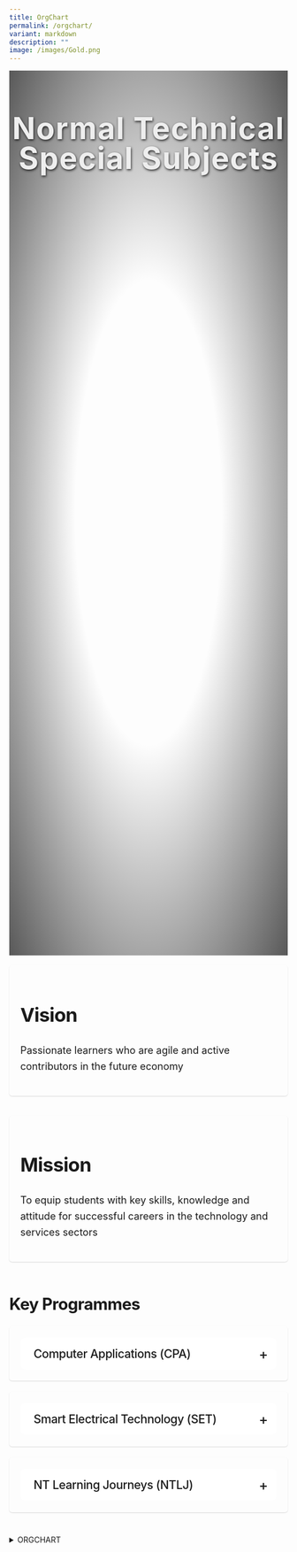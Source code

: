 ```yaml
---
title: OrgChart
permalink: /orgchart/
variant: markdown
description: ""
image: /images/Gold.png
---
```

<div id="yck-component">
                                
<div style="display: flex; justify-content: center; align-items: flex-start; flex-direction: row; text-align: center; width: 100%; height: 40vh; overflow: hidden; background-size: cover !important; background: radial-gradient(ellipse at center, rgba(0, 0, 0, 0) 0%, rgba(0, 0, 0, 0) 37%, rgba(0, 0, 0, 0.65) 100%), url(https://placehold.co/1280x720?text=NTSS) no-repeat center center scroll;" class="masthead" id="ntss">
                                    
<h2 style="font-style: normal; font-weight: bold; color: #eee !important; font-size: 5.7vmin; letter-spacing: 0.03em; line-height: 1; text-shadow: 1px 2px 4px rgba(0, 0, 0, 0.8); margin-bottom: 30px; text-wrap: balance; overflow-wrap: break-word;">Normal Technical Special Subjects</h2></div></div>
                            
<div style="line-height: 1.6em; letter-spacing: normal; font-size: clamp(1.125rem, 1.125rem + 0vw, 1.125rem); margin-bottom: clamp(1em, 0.2143em + 3.9286vw, 3.5em);" class="yck-component">
                                
<div style="--yck-gap: 1em; display: flex; flex-wrap: wrap; list-style: none; gap: 1em; padding: 0px; margin-block: 1em;" class="yck-flexbox-grid">
                                    
<div style="break-inside: avoid; page-break-inside: avoid; padding: 20px; border-radius: 5px; box-shadow: 0 1px 2px rgba(0, 0, 0, 0.15); margin-bottom: 1em; flex-grow: 1; flex-shrink: 0; flex-basis: calc((100% - 1em) / 4); min-width: calc((100% - 1em) / 2); list-style: none;" class="column">
<h2 style="font-size: clamp(1.802rem, 1.6174rem + 0.9231vw, 2.3328rem); margin-bottom: calc(1em * .85); text-transform: capitalize; line-height: 1.2em; letter-spacing: -0.02em; text-wrap: balance; overflow-wrap: break-word;"><strong>Vision</strong></h2>
<p style="overflow-wrap: break-word; text-wrap: pretty; margin-bottom: 1em;">Passionate learners who are agile and active contributors in the future economy</p>
</div>
<div style="break-inside: avoid; page-break-inside: avoid; padding: 20px; border-radius: 5px; box-shadow: 0 1px 2px rgba(0, 0, 0, 0.15); margin-bottom: 1em; flex-grow: 1; flex-shrink: 0; flex-basis: calc((100% - 1em) / 4); min-width: calc((100% - 1em) / 2); list-style: none;" class="column">
<h2 style="font-size: clamp(1.802rem, 1.6174rem + 0.9231vw, 2.3328rem); margin-bottom: calc(1em * .85); text-transform: capitalize; line-height: 1.2em; letter-spacing: -0.02em; text-wrap: balance; overflow-wrap: break-word;"><strong>Mission</strong></h2>
<p style="overflow-wrap: break-word; text-wrap: pretty; margin-bottom: 1em;">To equip students with key skills, knowledge and attitude for successful careers in the technology and services sectors</p> 
	</div>
 </div>
</div>
<div style="line-height: 1.6em; letter-spacing: normal; font-size: clamp(1.125rem, 1.125rem + 0vw, 1.125rem); margin-bottom: clamp(1em, 0.2143em + 3.9286vw, 3.5em);" class="yck-component .regular-flow">
<h3 style="font-size: clamp(1.6018rem, 1.4828rem + 0.5951vw, 1.944rem); margin-bottom: calc(1em * .75); text-transform: capitalize; line-height: 1.2em; letter-spacing: -0.02em; text-wrap: balance; overflow-wrap: break-word;" class="yck-h3">Key Programmes</h3>
                                
<div style="break-inside: avoid; page-break-inside: avoid; padding: 20px; border-radius: 5px; box-shadow: 0 1px 2px rgba(0, 0, 0, 0.15); margin-bottom: 1em;" class="column">
<details style="overflow: hidden; border-radius: 10px; background-color: rgb(255, 255, 255); transition: box-shadow 0.5s ease-out 0s; margin: 0px !important;" name="keyprog">
                                        
<summary style="position: relative; padding: 1rem 3rem 1rem 1.5rem; list-style-position: outside; cursor: pointer; user-select: none; outline: 0px; font-size: clamp(1.2656rem, 1.2363rem + 0.1467vw, 1.35rem); font-weight: 500; transition: background-color 0.5s ease-in 0s; margin: 0px !important; text-transform: capitalize; line-height: 1.2em; letter-spacing: -0.02em;" class="yck-h4">Computer Applications (CPA)</summary>
                                        <div style="padding: 1rem 1.5rem 1.5rem; animation: 0.5s ease 0.5s 1 normal both running fade-in;">
                                            <p style="overflow-wrap: break-word; text-wrap: pretty; margin: 0px !important;">CPA is offered to all students in the <em>Normal Technical</em> course from <i>Secondary one to four</i>. It promotes <mark>digital literacy</mark> in students, developing them to be responsible, confident and creative users of technology who can participate and thrive in a digital world. The subject engages students and prepares them for future studies through <mark>authentic tasks</mark> and <mark>hands-on activities</mark>.</p>
                                            <p style="overflow-wrap: break-word; text-wrap: pretty; margin: 0px !important;">Students are equipped with a wide range of necessary ICT skills that prepare them to meet the demands of other subjects in secondary school and at post-secondary institutes. Through CPA, students acquire 21st century competencies such as critical thinking, information processing and effective communication.</p>
                                            <p style="overflow-wrap: break-word; text-wrap: pretty; margin: 0px !important;">Students also learn basic computational thinking skills such as algorithmic thinking and decomposition through creating animations and games. </p>
                                        </div>
                                    </details>
                                </div>
                                <div style="break-inside: avoid; page-break-inside: avoid; padding: 20px; border-radius: 5px; box-shadow: 0 1px 2px rgba(0, 0, 0, 0.15); margin-bottom: 1em; margin-top: 1.125em;" class="column">
                                    <details style="overflow: hidden; border-radius: 10px; background-color: rgb(255, 255, 255); transition: box-shadow 0.5s ease-out 0s; margin: 0px !important;" name="keyprog">
                                        <summary style="position: relative; padding: 1rem 3rem 1rem 1.5rem; list-style-position: outside; cursor: pointer; user-select: none; outline: 0px; font-size: clamp(1.2656rem, 1.2363rem + 0.1467vw, 1.35rem); font-weight: 500; transition: background-color 0.5s ease-in 0s; margin: 0px !important; text-transform: capitalize; line-height: 1.2em; letter-spacing: -0.02em;" class="yck-h4">Smart Electrical Technology (SET)</summary>
                                        <div style="padding: 1rem 1.5rem 1.5rem; animation: 0.5s ease 0.5s 1 normal both running fade-in;">
                                            <p style="overflow-wrap: break-word; text-wrap: pretty; margin: 0px !important;">SET is offered as an upper secondary <strong>elective subject</strong> in the <i>Normal Technical</i> course. It aims to provide students with training in the core, foundational concepts and principles of operation of all <strong>home automation systems</strong>, i.e. hardware and devices, software, combination and integration of the technologies involved, programming techniques, communication protocols and testing.</p>
                                            <p style="overflow-wrap: break-word; text-wrap: pretty; margin: 0px !important;">At <i>Secondary three</i>, students are equipped with foundational knowledge of electrical circuits and systems.</p>
                                            <p style="overflow-wrap: break-word; text-wrap: pretty; margin: 0px !important;">At <i>Secondary four</i>, students are trained to plan and design the smart home using home automation system. They will learn to perform the programming of the input devices, such as intelligent switches, sensors, scene master and touch screen in the control of lightings and blinds.</p>
                                        </div>
                                    </details>
                                </div>
                                <div style="break-inside: avoid; page-break-inside: avoid; padding: 20px; border-radius: 5px; box-shadow: 0 1px 2px rgba(0, 0, 0, 0.15); margin-bottom: 1em; margin-top: 1.125em;" class="column">
                                    <details style="overflow: hidden; border-radius: 10px; background-color: rgb(255, 255, 255); transition: box-shadow 0.5s ease-out 0s; margin: 0px !important;" name="keyprog">
                                        <summary style="position: relative; padding: 1rem 3rem 1rem 1.5rem; list-style-position: outside; cursor: pointer; user-select: none; outline: 0px; font-size: clamp(1.2656rem, 1.2363rem + 0.1467vw, 1.35rem); font-weight: 500; transition: background-color 0.5s ease-in 0s; margin: 0px !important; text-transform: capitalize; line-height: 1.2em; letter-spacing: -0.02em;" class="yck-h4">NT Learning Journeys (NTLJ)</summary>
                                        <div style="padding: 1rem 1.5rem 1.5rem; animation: 0.5s ease 0.5s 1 normal both running fade-in;">
                                            <p style="overflow-wrap: break-word; text-wrap: pretty; margin: 0px !important;">The NTLJ is an integral component of the NT curriculum. Every fortnight, all NT classes will spend three hours at a learning journey venue outside of school. The objectives of the NTLJ programme are to create meaningful and authentic learning experiences for the NT students, develop a love for learning and equip them with a deeper knowledge and understanding of the world around them. </p>
                                            <p style="overflow-wrap: break-word; text-wrap: pretty; margin: 0px !important;">The learning journeys are planned to centre on three themes:</p>
                                            <ul style="text-wrap: pretty; margin: 0px !important;">
                                                <li style="margin: 0px !important;">Discovering our Past (Secondary 1)</li>
                                                <li style="margin: 0px !important;">Experiencing the Present (Secondary 2)</li>
                                                <li style="margin: 0px !important;">Charting our Future (Secondary 3 and 4). </li>
                                            </ul>
                                            <p style="overflow-wrap: break-word; text-wrap: pretty; margin: 0px !important;">Syllabus objectives from curriculum subjects such as Social Studies, Elements of Business Skills and English Language are also incorporated in the learning journeys. Subject teachers design tasks for the learning journey venues so that students are able to make connections between their learning in school with real-world experiences.</p>
                                            <p style="overflow-wrap: break-word; text-wrap: pretty; margin: 0px !important;">The learning journeys are also aligned to the CCE outcomes, especially in the area of Education and Career Guidance (ECG) for our Secondary three and four students.</p>
                                            <p style="overflow-wrap: break-word; text-wrap: pretty; margin: 0px !important;">The students are given various tasks and questions to complete for every learning journey. Students develop critical thinking through reflective questions posed in the NTLJ tasks for each venue. These questions and tasks are framed using Elements of Thought (e.g. point of view, implications and consequences) and aim to grow students to become reflective thinkers and learners.</p>
                                        </div>
                                    </details>
                                </div>
                            </div>
                        
                    
                
            
        
    




<details><summary> ORGCHART</summary>
<div class="yck-component">
    <nav class="yck-nav-bar" id="top">
        <ul>
            <li><a href="#School-Leaders">SCHOOL LEADERS</a></li>
            <li><a href="#Key-Personnel">KEY PERSONNEL</a></li>
            <li><a href="#Teaching-Staff">TEACHING STAFF</a></li>
            <li><a href="#Non-teaching-Staff">NON-TEACHING STAFF</a></li>
        </ul>
    </nav>
</div>
<div class="wrapper">
    <div class="org-chart">
        <div class="section-title" id="School-Leaders">School Leaders</div>
        <div class="person-container school-leaders">
            <div class="person">
                <div class="person-name">Mrs Chow (Betty Chang)</div>
                <div class="person-title">PRINCIPAL</div>
                <details>
                    <summary>Email Address:</summary>betty_chang@moe.edu.sg
                </details>
            </div>
            <div class="person">
                <div class="person-name">Mr Kevin Lim Hock Chye</div>
                <div class="person-title">VICE-PRINCIPAL</div>
                <details>
                    <summary>Email Address:</summary>lim_hock_chye_kevin@moe.edu.sg
                </details>
            </div>
            <div class="person">
                <div class="person-name">Mr Pek Xu Hao Alvin</div>
                <div class="person-title">VICE-PRINCIPAL</div>
                <details>
                    <summary>Email Address:</summary>pek_xu_hao_alvin@moe.edu.sg
                </details>
            </div>
        </div>
        <div class="section-title" id="Key-Personnel">Key Personnel</div>
        <div class="person-container key-personnel">
            <div class="person">
                <div class="person-name">Ms Lock Hwee Hong Alicia</div>
                <div class="person-title">HOD/Science</div>
                <details>
                    <summary>Email Address:</summary>
                </details>
            </div>
            <div class="person">
                <div class="person-name">Ms Chong Foong Harn</div>
                <div class="person-title">HOD/EL</div>
                <details>
                    <summary>Email Address:</summary>chong_foong_harn@moe.edu.sg
                </details>
            </div>
            <div class="person">
                <div class="person-name">Mr Pang Tiangui Desmond</div>
                <div class="person-title">Staff Developer</div>
                <details>
                    <summary>Email Address:</summary>
                </details>
            </div>
            <div class="person">
                <div class="person-name">Mdm Chen Huijun</div>
                <div class="person-title">HOD/Hum</div>
                <details>
                    <summary>Email Address:</summary>chen_huijun@moe.edu.sg
                </details>
            </div>
            <div class="person">
                <div class="person-name">Mr Goh Chye Peng David</div>
                <div class="person-title">HOD/Student Mgmt</div>
                <details>
                    <summary>Email Address:</summary>goh_chye_peng_david@moe.edu.sg
                </details>
            </div>
            <div class="person">
                <div class="person-name">Ms Goy Yap Ching</div>
                <div class="person-title">HOD/MTL</div>
                <details>
                    <summary>Email Address:</summary>goy_yap_ching@moe.edu.sg
                </details>
            </div>
            <div class="person">
                <div class="person-name">Mr Chin Pin Chuen Brandon</div>
                <div class="person-title">HOD/ICT</div>
                <details>
                    <summary>Email Address:</summary>chin_pin_chuen_brandon@moe.edu.sg
                </details>
            </div>
            <div class="person">
                <div class="person-name">Mdm Goh Shwu Jun</div>
                <div class="person-title">HOD/Math</div>
                <details>
                    <summary>Email Address:</summary>goh_shwu_jun@moe.edu.sg
                </details>
            </div>
            <div class="person">
                <div class="person-name">Ms Heng Siew Hoon Irene</div>
                <div class="person-title">HOD PE &amp; CCA</div>
                <details>
                    <summary>Email Address:</summary>heng_siew_hoon@moe.edu.sg
                </details>
            </div>
            <div class="person">
                <div class="person-name">Ms Hoon Siew Hui</div>
                <div class="person-title">HOD/Design &amp; Enterprise</div>
                <details>
                    <summary>Email Address:</summary>hoon_siew_hui@moe.edu.sg
                </details>
            </div>
            <div class="person">
                <div class="person-name">Mr Mok Boon Foong</div>
                <div class="person-title">Year Head (US)</div>
                <details>
                    <summary>Email Address:</summary>
                </details>
            </div>
            <div class="person">
                <div class="person-name">Ms Cho Ling Ling Kelly</div>
                <div class="person-title">Year Head (LS)</div>
                <details>
                    <summary>Email Address:</summary>
                </details>
            </div>
            <div class="person">
                <div class="person-name">Ms Per Ching Yee</div>
                <div class="person-title">Administration Manager</div>
                <details>
                    <summary>Email Address:</summary>
                </details>
            </div>
            <div class="person">
                <div class="person-name">Mr Gan Hui Kok Martin</div>
                <div class="person-title">Operations Manager</div>
                <details>
                    <summary>Email Address:</summary>
                </details>
            </div>
            <div class="person">
                <div class="person-name">Ms Sin Puay San</div>
                <div class="person-title"></div>
                <details>
                    <summary>Email Address:</summary>
                </details>
            </div>
            <div class="person">
                <div class="person-name">Mr Kenny</div>
                <div class="person-title">Operations Manager</div>
                <details>
                    <summary>Email Address:</summary>
                </details>
            </div>
            <div class="person">
                <div class="person-name">Ms Vidya Premapadmanabhan</div>
                <div class="person-title">LH/EL</div>
                <details>
                    <summary>Email Address:</summary>
                </details>
            </div>
            <div class="person">
                <div class="person-name">Mr Chen Weiguo Jeremy</div>
                <div class="person-title">LH/Science</div>
                <details>
                    <summary>Email Address:</summary>chen_weiguo_jeremy@moe.edu.sg
                </details>
            </div>
            <div class="person">
                <div class="person-name">Ms Lim Beiyi Michelle</div>
                <div class="person-title">LH/Math &amp; Student Well-Being</div>
                <details>
                    <summary>Email Address:</summary>lim_beiyi_michelle@moe.edu.sg
                </details>
            </div>
            <div class="person">
                <div class="person-name">Mr Wong Mingwei</div>
                <div class="person-title">SH/Student Leadership</div>
                <details>
                    <summary>Email Address:</summary>wong_mingwei@moe.edu.sg
                </details>
            </div>
            <div class="person">
                <div class="person-name">Ms Nurul Ain Bte Kamaldin</div>
                <div class="person-title">SH/PE &amp; CCA</div>
                <details>
                    <summary>Email Address:</summary>nurul_ain_kamaldin@moe.edu.sg
                </details>
            </div>
            <div class="person">
                <div class="person-name">Mdm Alvina Loganathan</div>
                <div class="person-title">SH-CCE</div>
                <details>
                    <summary>Email Address:</summary>
                </details>
            </div>
            <div class="person">
                <div class="person-name">Mdm Ng Hui Yin</div>
                <div class="person-title">SH/Discipline</div>
                <details>
                    <summary>Email Address:</summary>ng_hui_yin@moe.edu.sg
                </details>
            </div>
        </div>
			<div class="yck-component">
			<div class="button-container">
				<a class="button" href="#top">Back to Top</a>
			</div>
			</div>
        <div class="section-title" id="Teaching-Staff">Teaching Staff</div>
        <div class="teaching-staff-section">
            <div class="department">
                <div class="department-name">Design and Enterprise Department</div>
                <div class="people-grid">
                    <div class="person">
                        <div class="person-name">Mr Michael William Cartwright</div>
                        <div class="person-title">Music</div>
                        <details>
                            <summary>Email Address:</summary>michael_william_cartwright@moe.edu.sg
                        </details>
                    </div>
                    <div class="person">
                        <div class="person-name">Mr Tan Bock Leong Christopher Jimmy</div>
                        <div class="person-title">Art</div>
                        <details>
                            <summary>Email Address:</summary>tan_bock_leong_christopher@moe.edu.sg
                        </details>
                    </div>
                    <div class="person">
                        <div class="person-name">Mr Tham Hwi Jin Darren</div>
                        <div class="person-title">Art</div>
                        <details>
                            <summary>Email Address:</summary>tham_hwi_jin_darren@moe.edu.sg
                        </details>
                    </div>
                    <div class="person">
                        <div class="person-name">Mr Yip Seng Yiam</div>
                        <div class="person-title">Art</div>
                        <details>
                            <summary>Email Address:</summary>yip_seng_yiam@moe.edu.sg
                        </details>
                    </div>
                    <div class="person">
                        <div class="person-name">Mrs Adele Nair</div>
                        <div class="person-title">NFS</div>
                        <details>
                            <summary>Email Address:</summary>adele_louise_williams@moe.edu.sg
                        </details>
                    </div>
                    <div class="person">
                        <div class="person-name">Mr Wee Soh Ye Patrick</div>
                        <div class="person-title">D&amp;T</div>
                        <details>
                            <summary>Email Address:</summary>wee_soh_ye_patrick@moe.edu.sg
                        </details>
                    </div>
                    <div class="person">
                        <div class="person-name">Mdm Sutinah Bte Sujaair</div>
                        <div class="person-title">NFS</div>
                        <details>
                            <summary>Email Address:</summary>sutinah_sujaair@moe.edu.sg
                        </details>
                    </div>
                    <div class="person">
                        <div class="person-name">Ms Lim Li Whey</div>
                        <div class="person-title">NFS</div>
                        <details>
                            <summary>Email Address:</summary>lim_li_whey@moe.edu.sg
                        </details>
                    </div>
                    <div class="person">
                        <div class="person-name">Mr Albert Ong</div>
                        <div class="person-title">D&amp;T</div>
                        <details>
                            <summary>Email Address:</summary>ong_tiong_guan_albert@moe.edu.sg
                        </details>
                    </div>
                    <div class="person">
                        <div class="person-name">Mr Lim Chee Wee</div>
                        <div class="person-title">D&amp;T</div>
                        <details>
                            <summary>Email Address:</summary>lim_chee_wee@moe.edu.sg
                        </details>
                    </div>
                    <div class="person">
                        <div class="person-name">Mdm Liu Xue Fang</div>
                        <div class="person-title">D&amp;T</div>
                        <details>
                            <summary>Email Address:</summary>liu_xuefang@moe.edu.sg
                        </details>
                    </div>
                </div>
            </div>
					<div class="yck-component">
			<div class="button-container">
				<a class="button" href="#top">Back to Top</a>
			</div>
			</div>
            <div class="department">
                <div class="department-name">Humanities Department</div>
                <div class="people-grid">
                    <div class="person">
                        <div class="person-name">Mdm Ng Wan Hwee Doreen</div>
                        <div class="person-title">ST/Hist</div>
                        <details>
                            <summary>Email Address:</summary>ng_wan_hwee_doreen@moe.edu.sg
                        </details>
                    </div>
                    <div class="person">
                        <div class="person-name">Mdm Nirmala Devi S Tasiveran</div>
                        <div class="person-title">ST/SS</div>
                        <details>
                            <summary>Email Address:</summary>nirmala_devi_s_tasiveran@moe.edu.sg
                        </details>
                    </div>
                    <div class="person">
                        <div class="person-name">Ms Tew Tjin Lian Amelia</div>
                        <div class="person-title">SS</div>
                        <details>
                            <summary>Email Address:</summary>tew_tjin_lian_amelia@moe.edu.sg
                        </details>
                    </div>
                    <div class="person">
                        <div class="person-name">Ms Lau Jie Rui Jezreel</div>
                        <div class="person-title">Geog</div>
                        <details>
                            <summary>Email Address:</summary>lau_jie_rui_jezreel@moe.edu.sg
                        </details>
                    </div>
                    <div class="person">
                        <div class="person-name">Ms Rohini D/O Ayavoo</div>
                        <div class="person-title">Geog</div>
                        <details>
                            <summary>Email Address:</summary>rohini_ayavoo@moe.edu.sg
                        </details>
                    </div>
                    <div class="person">
                        <div class="person-name">Mdm Chua Sock Huang</div>
                        <div class="person-title">SS Teacher</div>
                        <details>
                            <summary>Email Address:</summary>chua_sock_huang@moe.edu.sg
                        </details>
                    </div>
                </div>
            </div>
        </div>
    </div>
	<div class="yck-component">
			<div class="button-container">
				<a class="button" href="#top">Back to Top</a>
			</div>
			</div>
</div>

<style>
/* ==========================================================================
       1. Global Styles & Resets
       ========================================================================== */

:root {
    --yck-text-line-height: 1.6em;
    --yck-heading-line-height: 1.2em;
    --yck-heading-letter-spacing: -0.02em;
    --yck-spacing-unit: 1em;
    --yck-box-shadow: 0 2px 4px rgba(0, 0, 0, 0.25);
    --yck-box-shadow1: 0 1px 2px rgba(0, 0, 0, 0.15);
    --yck-inset-shadow1: rgba(50, 50, 93, 0.25) 0px 30px 60px -12px inset, rgba(0, 0, 0, 0.3) 0px 18px 36px -18px inset;
    --yck-inset-shadow2: rgb(204, 219, 232) 3px 3px 6px 0px inset, rgba(255, 255, 255, 0.5) -3px -3px 6px 1px inset;
    --yck-transition-timing: cubic-bezier(0.4, 0, 0.2, 1);

    --yck-step--2: clamp(0.7813rem, 0.9263rem + -0.1872vw, 0.8889rem);
    --yck-step--1: clamp(0.9375rem, 1.0217rem + -0.1087vw, 1rem);
    --yck-step-0: clamp(1.125rem, 1.125rem + 0vw, 1.125rem);
    --yck-step-1: clamp(1.2656rem, 1.2363rem + 0.1467vw, 1.35rem);
    --yck-step-2: clamp(1.4238rem, 1.3556rem + 0.3412vw, 1.62rem);
    --yck-step-3: clamp(1.6018rem, 1.4828rem + 0.5951vw, 1.944rem);
    --yck-step-4: clamp(1.802rem, 1.6174rem + 0.9231vw, 2.3328rem);
    --yck-step-5: clamp(2.0273rem, 1.7587rem + 1.3427vw, 2.7994rem);

    --yck-space-s-xl: clamp(1em, 0.2143em + 3.9286vw, 3.5em);
    interpolate-size: allow-keywords;
    scroll-behavior: smooth;
    text-rendering: optimizeSpeed;
}

body {
    min-height: 100vh;
}

::selection {
    text-shadow: none;
    background: yellow;
}

audio,
canvas,
iframe,
img,
svg,
video {
    vertical-align: middle;
}

/* ==========================================================================
       2. Base Typography
       ========================================================================== */

.yck-component {
    line-height: var(--yck-text-line-height);
    letter-spacing: normal;
    font-size: var(--yck-step-0);
    margin-bottom: var(--yck-space-s-xl);
    position: relative;
}

.yck-component h1,
.yck-component h2,
.yck-component h3,
.yck-component h4,
.yck-component h5,
.yck-component h6,
.yck-component p {
    overflow-wrap: break-word;
}

.yck-component h1,
.yck-component h2,
.yck-component h3,
.yck-component h4,
.yck-component h5,
.yck-component h6 {
    text-wrap: balance;
}

.yck-component p,
.yck-component ol,
.yck-component ul {
    text-wrap: pretty;
    margin-bottom: var(--yck-spacing-unit);
}

.yck-component p:last-child,
.yck-component ul li:last-child,
.yck-component ol li:last-child {
    margin-bottom: var(--yck-space-s-xl);
}

.yck-component .yck-h1,
.yck-component h1 {
    font-size: var(--yck-step-5);
    margin-bottom: var(--yck-spacing-unit);
    line-height: var(--yck-heading-line-height);
    letter-spacing: var(--yck-heading-letter-spacing);
}

.yck-component .yck-h2,
.yck-component h2 {
    font-size: var(--yck-step-4);
    margin-bottom: calc(var(--yck-spacing-unit) * 0.85);
    text-transform: capitalize;
    line-height: var(--yck-heading-line-height);
    letter-spacing: var(--yck-heading-letter-spacing);
}

.yck-component .yck-h3,
.yck-component h3 {
    font-size: var(--yck-step-3);
    margin-bottom: calc(var(--yck-spacing-unit) * 0.75);
    text-transform: capitalize;
    line-height: var(--yck-heading-line-height);
    letter-spacing: var(--yck-heading-letter-spacing);
}

.yck-component .yck-h4,
.yck-component h4 {
    font-size: var(--yck-step-2);
    margin-bottom: calc(var(--yck-spacing-unit) * 0.5);
    text-transform: capitalize;
    line-height: var(--yck-heading-line-height);
    letter-spacing: var(--yck-heading-letter-spacing);
}

.yck-component .yck-h5,
.yck-component h5 {
    font-size: var(--yck-step-1);
    margin-bottom: calc(var(--yck-spacing-unit) * 0.25);
    text-transform: uppercase;
    line-height: var(--yck-heading-line-height);
    letter-spacing: var(--yck-heading-letter-spacing);
}

.yck-component .yck-h6,
.yck-component h6 {
    font-size: var(--yck-step-0);
    margin-bottom: var(--yck-spacing-unit);
    text-transform: uppercase;
    line-height: var(--yck-heading-line-height);
    letter-spacing: var(--yck-heading-letter-spacing);
}

.yck-component hr,
hr {
    border: 1px dotted rgba(0, 0, 0, 0.25);
    margin-block: clamp(1rem, 2vw, 2.5rem);
}

.yck-component small,
small {
    font-size: var(--yck-step--2);
    line-height: var(--yck-spacing-unit);
}

.yck-component a {
    text-decoration: none;
    color: #e37f2a;
}

.yck-component a.text-link {
    position: relative;
    padding-bottom: 2px;
    text-decoration: none;
}

.yck-component a.text-link::after {
    content: " ";
    position: absolute;
    width: 0;
    height: 2px;
    bottom: 0;
    left: 0;
    background-color: currentColor;
    transition:
        width 1s cubic-bezier(0.25, 1, 0.5, 1),
        color 1.2s ease-out;
}

.yck-component a.text-link:hover::after {
    width: 100%;
    color: rgba(0, 122, 247, 0.25);
}

.yck-component a[target="_blank"]:not(.text-link):after {
    display: none;
    margin: 0;
    padding: 0;
}

.yck-component abbr {
    text-decoration: underline dotted #2c6139;
    text-decoration-thickness: 2px;
    text-underline-offset: 3px;
    color: #2c6139;
    font-weight: 600;
    cursor: help;
}

.yck-component abbr:hover {
    color: #4e835b;
}

.yck-component .dropcap-title {
    font-size: var(--yck-step-1);
    /* Base font size for the heading */
    font-weight: normal;
    margin-bottom: 0.5em;
    color: #555;
}

/* This is the core magic for the dropcap */
.yck-component .dropcap-title::first-letter {
    float: left;
    font-size: calc(var(--yck-step-5)*1.65);
    /* The size of the dropcap relative to the heading's font size */
    font-weight: bold;
    font-style: oblique;
    font-family: cursive;
    line-height: 0.9;
    /* Pulls the rest of the text up vertically */
    padding-right: 0.18em;
    /* Adds a little space next to the letter */
    color: #4e835b;
    /* A distinct color for the dropcap */
}

/* ==========================================================================
       3. Layout Components
       ========================================================================== */

.yck-component .regular-flow>*+* {
    margin-top: 1.125em;
}

.yck-component .col-container,
.yck-component .col3-container {
    width: 100%;
    max-width: 1000px;
    margin: 0 auto;
    column-count: 2;
    column-width: 360px;
    column-gap: 1.5em;
}

.yck-component .col3-container {
    columns: 3;
    column-width: 240px;
    column-gap: 1.5em;
    column-rule-style: dotted;
    column-rule-width: 0.5px;
    column-rule-color: rgba(170, 170, 170, 0.25);
}

/* --- Flexbox Grid System --- */
.yck-component .yck-flexbox-grid {
    --yck-gap: 1em;
    display: flex;
    flex-wrap: wrap;
    list-style: none;
    gap: var(--yck-gap);
    padding: 0;
    margin-block: var(--yck-spacing-unit);
}

.yck-component .yck-flexbox-grid>* {
    flex-grow: 1;
    flex-shrink: 0;
    flex-basis: calc((100% - var(--yck-gap)) / 4);
    min-width: calc((100% - var(--yck-gap)) / 2);
    list-style: none;
}

.yck-component .yck-img-array {
    --yck-gap: 1.25rem;
    display: flex;
    flex-direction: row;
    align-items: flex-start;
    align-content: flex-start;
    justify-content: flex-start;
    flex-wrap: wrap;
    list-style: none;
    gap: var(--yck-gap);
    padding: 0;
    margin: 0;
}

.yck-component .yck-img-array>* {
    flex-grow: 1;
    flex-shrink: 0;
    flex-basis: calc((100% - var(--yck-gap)) / 6);
    min-width: 240px;
    list-style: none;
}

.masonry-item {
    break-inside: avoid;
    margin-bottom: 1rem;
    display: inline-block;
    width: 100%;
}

.masonry-item img {
    width: 100%;
    height: auto;
    display: block;
}

/* ==========================================================================
       4. UI Components
       ========================================================================== */

/* --- Tables --- */
.yck-component .yck-table {
    border-collapse: collapse;
    width: 100%;
    max-width: 1000px;
    margin-top: 0.5em;
    margin-bottom: var(--yck-spacing-unit);
}

.yck-component .yck-th {
    background-color: #f2f2f2;
    text-align: left;
    border-bottom: 1px dotted #ddd;
    text-transform: uppercase;
    padding: calc(var(--yck-spacing-unit) * 0.75);
    font-weight: bold;
    font-size: var(--yck-step-0);
    line-height: 1.4;
    letter-spacing: 0.05em;
    vertical-align: top;
}

.yck-component .yck-th h4,
.yck-component .yck-th h5,
.yck-component .yck-th h6 {
    margin: 0 0 calc(var(--yck-spacing-unit) * 0.5) 0;
    text-wrap: balance;
    line-height: 1.3;
}

.yck-component .yck-td {
    border-bottom: 1px dotted #ddd;
    min-width: 120px;
    max-width: 100%;
    word-wrap: break-word;
    text-wrap: pretty;
    padding: calc(var(--yck-spacing-unit) * 0.75);
    vertical-align: top;
    font-size: var(--yck-step-0);
    line-height: 1.5;
}

.yck-component .yck-td>*,
.yck-component .yck-td p,
.yck-component .yck-td ul,
.yck-component .yck-td ol {
    margin-top: 0;
    margin-bottom: calc(var(--yck-spacing-unit) * 0.5);
}

.yck-component .yck-td ul,
.yck-component .yck-td ol {
    padding-left: calc(var(--yck-spacing-unit) * 1.5);
}

.yck-component .yck-td li {
    margin-bottom: calc(var(--yck-spacing-unit) * 0.25);
    line-height: inherit;
}

.yck-component .yck-td>*:last-child,
.yck-component .yck-td>p:last-child,
.yck-component .yck-td>ul:last-child,
.yck-component .yck-td>ol:last-child {
    margin-bottom: calc(var(--yck-spacing-unit) * 0.75);
}

.yck-component .yck-td ul:last-child li:last-child,
.yck-component .yck-td ol:last-child li:last-child {
    margin-bottom: calc(var(--yck-spacing-unit) * 0.25);
}

.yck-component .yck-table tbody tr:last-child .yck-td>*:last-child {
    margin-bottom: var(--yck-spacing-unit);
}

.yck-component .yck-table tbody tr:nth-child(even) {
    background-color: #fafafa;
}

/* --- Video Containers --- */
.yck-component .video-container {
    position: relative;
    width: 100%;
    padding-bottom: 56.25%;
    height: 0;
    overflow: hidden;
    margin-bottom: var(--yck-spacing-unit);
}

.yck-component .video-container iframe,
.yck-component .video-container object,
.yck-component .video-container embed {
    position: absolute;
    top: 0;
    left: 0;
    width: 100%;
    height: 100%;
}

.yck-component .widescreentv {
    aspect-ratio: 16/9;
    width: 100%;
}

.yck-component .tallscreentv {
    aspect-ratio: 9/16;
    width: 100%;
}

.yck-component .sdtv {
    aspect-ratio: 4/3;
    width: 100%;
}

/* --- Isomer Cards --- */
.yck-component .isomer-card,
.yck-component .column {
    break-inside: avoid;
    page-break-inside: avoid;
    padding: 20px;
    border-radius: 5px;
    box-shadow: var(--yck-box-shadow1);
}

.yck-component .column {
    margin-bottom: var(--yck-spacing-unit);
}

.yck-component .column ul,
.yck-component .column ol {
    list-style: none;
    line-height: 1.5em;
    margin: 0;
    padding: 0;
}

.yck-component .column ul li {
    margin-inline: 1em;
    padding-left: 1rem;
    border-bottom: 1px dotted rgba(0, 0, 0, 0.05);
}

.yck-component .isomer-card {
    text-decoration: none;
    margin: 0 auto;
    padding: 0;
    border: 1px solid rgba(224, 224, 224, 0.15);
    border-radius: 8px;
    overflow: hidden;
    transition:
        transform 0.8s var(--yck-transition-timing),
        box-shadow 0.8s var(--yck-transition-timing),
        background-color 0.5s ease;
}

.yck-component .isomer-card:hover {
    transform: translateY(-5px);
    box-shadow: var(--yck-box-shadow);
}

.yck-component .isomer-card:hover .isomer-card-body .isomer-card-link {
    color: #e37f2a;
}

.yck-component .isomer-card:has(img) {
    filter: brightness(100%);
    background-color: #fff;
    transition: filter 0.5s ease;
}

.yck-component .isomer-card:has(img):hover {
    filter: brightness(90%);
    background-color: #898989;
}

.yck-component .isomer-card .isomer-card-image {
    width: 100%;
    object-fit: cover;
}

.yck-component .isomer-card .isomer-card-body {
    padding: var(--yck-spacing-unit);
}

.yck-component .isomer-card .isomer-card-body .isomer-card-title {
    color: #4a4a4a;
    font-weight: 700;
    font-size: var(--yck-step-1);
    overflow-wrap: break-word;
    text-wrap: balance;
}

.yck-component .isomer-card .isomer-card-body .isomer-card-description {
    color: #484848;
    font-size: var(--yck-step-0);
}

.yck-component .isomer-card .isomer-card-body .isomer-card-link {
    font-size: var(--yck-step-0);
    text-decoration: underline;
    color: #e37f2a;
    display: inline-block;
    margin-top: 0.5rem;
}

.yck-component .isomer-card .isomer-card-body .isomer-card-title:has(+ .isomer-card-description) {
    margin-bottom: 0.75rem;
}

.yck-component .isomer-card .isomer-card-body .isomer-card-title:has(+ .isomer-card-link),
.yck-component .isomer-card .isomer-card-body .isomer-card-description:has(+ .isomer-card-link) {
    margin-bottom: 1rem;
}

/* --- Blockquotes & Figures --- */
.yck-component blockquote {
    position: relative;
    padding: 25px 35px;
    background-color: white;
    border-radius: 5px;
    box-shadow: var(--yck-box-shadow);
    margin-left: 0;
    margin-right: 0;
}

.yck-component blockquote>p,
.yck-component blockquote>div {
    color: #ff6b6b;
    font-style: italic;
    font-size: var(--yck-step-1);
    line-height: 1.5;
    margin: 0;
}

.yck-component blockquote::before {
    content: '"';
    position: absolute;
    top: 25px;
    left: 10px;
    color: #ff6b6b;
    font-size: 60px;
    font-family: Georgia, serif;
    opacity: 0.3;
}

.yck-component cite {
    display: block;
    margin-top: var(--yck-spacing-unit);
    font-size: var(--yck-step--1);
    font-style: italic;
    color: #555;
    text-align: right;
}

.yck-component figure,
.yck-component .figure {
    display: flex;
    flex-flow: column;
    max-width: 100%;
    margin: 0;
    padding: 0;
}

.yck-component figure img,
.yck-component .figure img {
    border-radius: 8px;
    box-shadow: var(--yck-box-shadow);
    margin-bottom: var(--yck-spacing-unit);
}

.yck-component figcaption {
    background-color: rgba(255, 255, 255, 0.75);
    color: #333;
    font: italic var(--yck-step--1) sans-serif;
    margin: 0;
    padding: 5px;
    text-align: center;
}

/* --- Details/Summary (Accordion) --- */
.yck-component details {
    overflow: hidden;
}

.yck-component details * {
    margin: 0 !important;
}

.yck-component details>p,
.yck-component details ul,
.yck-component details div {
    animation: fade-in 1s ease-out;
    padding-top: calc(var(--yck-spacing-unit) * 0.5);
}

.yck-component summary {
    margin-inline-start: 1.5rem;
    padding: 1rem;
    list-style-position: outside;
    cursor: pointer;
    user-select: none;
    outline: none;
    font-size: var(--yck-step-1);
    font-weight: 500;
    border-radius: 10px;
    transition: box-shadow 0.3s ease-in-out;
}

.yck-component summary:hover {
    box-shadow: var(--yck-inset-shadow2);
}

.yck-component summary::marker {
    font-size: var(--yck-step-2);
}

.yck-component summary::after {
    content: "+";
    position: absolute;
    font-size: var(--yck-step-2);
    right: 1rem;
    top: 1.25em;
    transform: translateY(-50%) rotate(0deg);
    transition: transform 0.5s ease-in-out;
}

.yck-component details[open]>summary::after {
    transform: translateY(-50%) rotate(135deg);
    /* Rotates the icon 90 degrees */
}

.yck-component details::details-content {
    font-size: var(--yck-step-0);
    padding-left: 1.5rem;
    padding-right: var(--yck-space-s-xl);
    block-size: 0;
    transition:
        block-size 1s ease,
        content-visibility 1s ease;
    transition-behavior: allow-discrete;
}

.yck-component details[open]::details-content {
    block-size: auto;
}

.yck-component details>*:not(summary) {
    padding: 0.5rem 1rem 1rem 2rem;
    animation: fade-in 1s ease 1s;
    animation-fill-mode: both;
}

/* --- Integrated Navigation Bar Styles --- */
.yck-component .yck-nav-bar>* {
    margin: 0;
    padding: 0;
}

.yck-component .yck-nav-bar ul {
    display: grid;
    grid-template-columns: repeat(auto-fit, minmax(200px, 1fr));
    list-style: none;
    background-color: #ffffff;
    border-radius: 0.75rem;
    box-shadow: var(--yck-inset-shadow2);

    justify-content: start;
    align-content: start;
    justify-items: center;
    align-items: start;
}

.yck-component .yck-nav-bar a {
    display: block;
    text-decoration: none;
    font-family: sans-serif;
    font-weight: 500;
    font-size: var(--yck-step-0);
    transition: all 0.3s var(--yck-transition-timing);
    margin: calc(var(--yck-spacing-unit) * 0.1);
    padding: 1rem;
    border-radius: 0.5rem;
    text-align: center;
    text-wrap: balance;
    overflow-wrap: break-word;
    color: #4a5568;
    position: relative;
}

.yck-component .yck-nav-bar a::after {
    content: '';
    position: absolute;
    width: 0;
    height: 2px;
    bottom: 10px;
    left: 50%;
    transform: translateX(-50%);
    background-color: #4299e1;
    /* Added background-color to the transition for the color fade effect */
    transition: width 0.7s var(--yck-transition-timing), background-color 0.7s var(--yck-transition-timing);
}


.yck-component .yck-nav-bar a.active {
    color: #2b6cb0;
}

.yck-component .yck-nav-bar a.active::after {
    width: 60%;
    background-color: #4299e1;
}


.yck-component .yck-nav-bar a:hover {
    color: #e37f2a;
}

.yck-component .yck-nav-bar a:hover::after {
    background-color: #e37f2a;
    width: 60%;
}



/* --- Buttons --- */
.yck-component .button-container {
    margin: 0;
    padding: 0;
    display: flex;
    text-align: center;
    width: 100%;
    justify-content: flex-end;
    align-items: flex-end;
}

.yck-component .button {
    background-color: #e37f2a;
    color: #fff;
    font-size: var(--yck-step-0);
    font-weight: 900;
    margin: 1rem;
    padding: 0.65rem;
    border-radius: 50px;
    box-shadow:
        0 10px 15px -3px rgba(0, 0, 0, 0.15),
        0 4px 6px -2px rgba(0, 0, 0, 0.05);
    transition: all 0.35s ease-in-out;
    border: none;
    cursor: pointer;
    text-decoration: none;
    display: inline-block;
}

.yck-component .button:hover {
    text-decoration: none;
    background-color: #fabe64;
    color: #fff;
    box-shadow:
        0 20px 25px -6px rgba(0, 0, 0, 0.12),
        0 10px 10px -5px rgba(0, 0, 0, 0.04);
    transform: scale(1.05);
}

.yck-component .button:focus {
    outline: none;
    box-shadow: 0 0 0 4px rgba(250, 190, 60, 0.5);
}

.yck-component .truncate {
    display: block;
    white-space: nowrap;
    overflow: hidden;
    text-overflow: ellipsis;
}

/* --- Backdrop --- */
.yck-component .backdrop {
    position: absolute;
    inset: 0;
    height: 200%;
    border-radius: 4px;
    background: hsl(0deg 0% 100% / 0.1);
    pointer-events: none;
    backdrop-filter: blur(16px);
    mask-image: linear-gradient(to bottom,
        black 0,
        black 50%,
        transparent 50%);
}

.yck-component .backdrop-edge {
    --thickness: 6px;
    position: absolute;
    inset: 0;
    height: 100%;
    transform: translateY(100%);
    background: hsl(0deg 0% 100% / 0.1);
    backdrop-filter: blur(8px) brightness(120%);
    pointer-events: none;
    mask-image: linear-gradient(to bottom,
        black 0,
        black var(--thickness),
        transparent var(--thickness));
}

/* ==========================================================================
       5. Animations & Transitions
       ========================================================================== */

.ken-burns-container {
    max-width: 100%;
    overflow: hidden;
    position: relative;
    border-radius: 8px;
}

.ken-burns-image {
    width: 100%;
    height: 100%;
    object-fit: cover;
    animation: kenBurns 35s ease-in-out infinite alternate;
}

.fade-in {
    animation: fade-in 1s ease-in-out both;
}

@keyframes kenBurns {
    from {
        transform: scale(1);
    }

    to {
        transform: scale(1.35);
    }
}

@-webkit-keyframes fade-in {
    0% {
        opacity: 0;
    }

    100% {
        opacity: 1;
    }
}

@keyframes fade-in {
    0% {
        opacity: 0;
    }

    100% {
        opacity: 1;
    }
}

@-webkit-keyframes fade-out {
    0% {
        opacity: 1;
    }

    100% {
        opacity: 0;
    }
}

@keyframes fade-out {
    0% {
        opacity: 1;
    }

    100% {
        opacity: 0;
    }
}

@keyframes fade-in-bottom {
    from {
        opacity: 0;
        transform: translateY(10vh);
    }

    to {
        opacity: 1;
        transform: translateY(0);
    }
}

/* ==========================================================================
       6. Accessibility & Media Queries
       ========================================================================== */

@media (max-width: 1000px) {
    .yck-component .yck-flexbox-grid>* {
        flex-basis: 100%;
    }
}

@media (max-width: 768px) {
    .yck-component .yck-table {
        font-size: calc(var(--yck-step-0) * 0.9);
    }

    .yck-component .yck-th,
    .yck-component .yck-td {
        padding: calc(var(--yck-spacing-unit) * 0.5);
    }
}

@media (max-width: 600px) {
    .yck-component .yck-flex-grid>* {
        flex-basis: auto;
    }
}

@media (prefers-reduced-motion: reduce) {
    * {
        animation-duration: 0.01ms !important;
        animation-iteration-count: 1 !important;
        transition-duration: 0.01ms !important;
        scroll-behavior: auto !important;
    }
}

@supports (content-visibility: auto) {
    details {
        content-visibility: auto;
    }
}

@supports (animation-timeline: view()) {

    .yck-component .col-container,
    .yck-component .col3-container,
    .yck-component .isomer-card-grid {
        animation: fade-in-bottom ease both;
        animation-timeline: view();
        animation-range: entry 25% cover 50%;
    }
}

/* Main container for the entire organizational chart */
.org-chart {
    display: flex;
    flex-direction: column;
    align-items: center;
    width: 100%;
    max-width: 1600px;
    /* Allows for a wider chart */
}

/* Styling for major section titles like "School Leaders" */
.section-title {
    font-size: var(--yck-step-3);
    font-weight: bold;
    margin-top: 30px;
    margin-bottom: 20px;
    color: #222;
    border-bottom: 3px solid #555;
    padding-bottom: 8px;
    width: 100%;
    text-align: center;
}

/* Container for a group of people, e.g., all school leaders */
.person-container {
    display: flex;
    justify-content: center;
    flex-wrap: wrap;
    width: 100%;
    margin-bottom: 25px;
    position: relative;
    /* Needed for the pseudo-element connector line */
}

/* A simple vertical line connecting a section title to its content below */
.person-container::before {
    content: '';
    position: absolute;
    top: -15px;
    /* Positioned just below the title */
    left: 50%;
    transform: translateX(-50%);
    width: 2px;
    height: 15px;
    background-color: #777;
}

/* Styling for department and staff group containers */
.department,
.staff-group {
    width: 100%;
    margin-bottom: 30px;
    padding: 15px;
    border: 1px solid #d0d0d0;
    border-radius: 8px;
    background-color: #fdfdfd;
    box-shadow: 0 2px 4px rgba(0, 0, 0, 0.05);
}

/* Titles for individual departments or non-teaching staff groups */
.department-name,
.group-name {
    font-size: var(--yck-step-2);
    font-weight: bold;
    color: #333;
    margin-bottom: 15px;
    text-align: center;
    border-bottom: 1px dashed #aaa;
    padding-bottom: 10px;
}

/* Grid layout for displaying people within a department or group */
.people-grid {
    display: flex;
    flex-wrap: wrap;
    justify-content: center;
    gap: 10px;
    /* Provides spacing between individual person cards */
}

/* Individual card for each person */
.person {
    background-color: #fff;
    border: 1px solid #ccc;
    border-radius: 6px;
    break-inside: avoid;
    word-wrap: break-word;
    text-wrap: pretty;
    padding: 10px 15px;
    margin: 5px;
    text-align: center;
    min-width: 25ch;
    max-width: 35ch;
    box-shadow: 1px 1px 3px rgba(0, 0, 0, 0.1);
    flex-grow: 1;
    /* Prevents cards from growing to fill space */
    flex-shrink: 0;
    /* Prevents cards from shrinking */
    flex-basis: calc(20% - 10px);
    /* Aims for 5 cards per row, adjusting for gap */
}

/* Name of the person */
.person-name {
    font-size: var(--yck-step--1);
    font-weight: bold;
    margin-bottom: 4px;
    color: #333;
}

/* Title/role of the person */
.person-title {
    font-size: var(--yck-step--1);
    color: #555;
    margin-bottom: 8px;
    /* Add some space before the details tag */
}

.person details {
    font-size: calc(var(--yck-step--1) * 0.95);
    cursor: pointer;
}

/* --- Tier-Specific Styling --- */

/* Special styling for school leader cards */
.school-leaders .person {
    background-color: #e0eafc;
    border-color: #abc4ff;
    flex-basis: calc(33% - 20px);
    /* Aims for 3 leaders per row */
}

/* Special styling for key personnel cards */
.key-personnel .person {
    background-color: #dcf0dc;
    border-color: #a0c0a0;
    flex-basis: calc(33.33% - 10px);
    /* Aims for 3 per row */
}

/* Styling for teaching staff cards within departments */
.department .person {
    background-color: #fff5e6;
    border-color: #ffd5ab;
    flex-basis: calc(25% - 10px);
    /* Aims for 4 per row */
}

/* Styling for non-teaching staff cards within groups */
.staff-group .person {
    background-color: #e6f2ff;
    border-color: #adccef;
    flex-basis: calc(25% - 10px);
    /* Aims for 4 per row */
}

/* --- Responsive Adjustments for Different Screen Sizes --- */

@media (max-width: 1000px) {
    .person {
        flex-basis: calc(10% - 10px);
        /* 4 cards per row */
    }

    .school-leaders .person {
        flex-basis: calc(50% - 20px);
        /* 2 leader cards per row */
    }
}



@media (max-width: 600px) {
    .person {
        flex-basis: calc(50% - 10px);
        /* 2 cards per row */
    }

    .department-name,
    .group-name {
        font-size: var(--yck-step-0);
    }

    .section-title {
        font-size: var(--yck-step-1);
    }
}

@media (max-width: 400px) {
    .person {
        flex-basis: calc(100% - 10px);
        /* 1 card per row */
    }
}
</style>
</details>